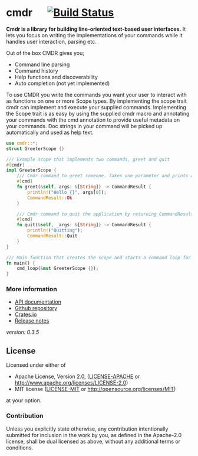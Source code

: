 # cmdr &emsp; [![Build Status](https://travis-ci.org/mendelt/cmdr.svg?branch=master)](https://travis-ci.org/mendelt/cmdr)

**Cmdr is a library for building line-oriented text-based user interfaces.**
It lets you focus on writing the implementations of your commands while it handles user
interaction, parsing etc.

Out of the box CMDR gives you;
- Command line parsing
- Command history
- Help functions and discoverability
- Auto completion (not yet implemented)

To use CMDR you write the commands you want your user to interact with as functions on one or
more Scope types. By implementing the scope trait cmdr can implement and execute your supplied
commands.
Implementing the Scope trait is as easy by using the supplied cmdr macro and annotating your
commands with the cmd annotation to provide useful metadata on your commands. Doc strings in
your command will be picked up automatically and used as help text.

```rust
use cmdr::*;
struct GreeterScope {}

/// Example scope that implements two commands, greet and quit
#[cmdr]
impl GreeterScope {
    /// Cmdr command to greet someone. Takes one parameter and prints a greeting
    #[cmd]
    fn greet(&self, args: &[String]) -> CommandResult {
        println!("Hello {}", args[0]);
        CommandResult::Ok
    }

    /// Cmdr command to quit the application by returning CommandResult::Quit
    #[cmd]
    fn quit(&self, _args: &[String]) -> CommandResult {
        println!("Quitting");
        CommandResult::Quit
    }
}

/// Main function that creates the scope and starts a command loop for it
fn main() {
    cmd_loop(&mut GreeterScope {});
}
```
### More information
- [API documentation](https://docs.rs/cmdr/)
- [Github repository](https://github.com/mendelt/cmdr)
- [Crates.io](https://crates.io/crates/cmdr)
- [Release notes](https://github.com/mendelt/cmdr/releases)

*version: 0.3.5*
## License

Licensed under either of

 * Apache License, Version 2.0, ([LICENSE-APACHE](LICENSE-APACHE) or http://www.apache.org/licenses/LICENSE-2.0)
 * MIT license ([LICENSE-MIT](LICENSE-MIT) or http://opensource.org/licenses/MIT)

at your option.

### Contribution

Unless you explicitly state otherwise, any contribution intentionally submitted
for inclusion in the work by you, as defined in the Apache-2.0 license, shall be dual licensed as above, without any
additional terms or conditions.
